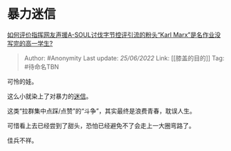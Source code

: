 # 暴力迷信
[如何评价指挥网友声援A-SOUL讨伐字节控评引流的粉头“Karl Marx”是名作业没写完的高一学生?](https://www.zhihu.com/question/533070230/answer/2533825407)

> Author: #Anonymity 
> Last update: *25/06/2022* 
> Link: [[膝盖的目的]]
> Tag: #待命名TBN 

可怜的娃。

这么小就染上了对暴力的[迷信](https://www.zhihu.com/search?q=%E8%BF%B7%E4%BF%A1&search_source=Entity&hybrid_search_source=Entity&hybrid_search_extra=%7B%22sourceType%22%3A%22answer%22%2C%22sourceId%22%3A2533825407%7D)。

这类“拉群集中点踩/点赞”的“斗争”，其实最终是浪费青春，耽误人生。

可惜看上去已经尝到了甜头，恐怕已经避免不了会走上一大圈弯路了。

佳兵不祥。